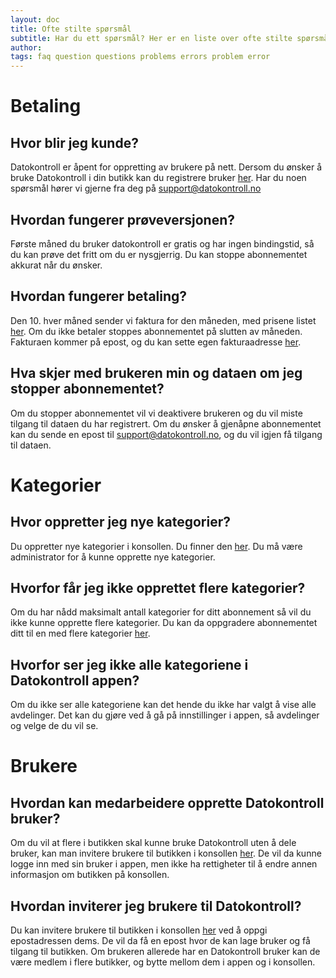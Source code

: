 ```yaml
---
layout: doc
title: Ofte stilte spørsmål
subtitle: Har du ett spørsmål? Her er en liste over ofte stilte spørsmål.
author:
tags: faq question questions problems errors problem error
---
```


# Betaling

## Hvor blir jeg kunde?
Datokontroll er åpent for oppretting av brukere på nett. Dersom du ønsker å bruke Datokontroll i din butikk kan du registrere bruker [her](https://console.datokontroll.no/signup). Har du noen spørsmål hører vi gjerne fra deg på support@datokontroll.no

## Hvordan fungerer prøveversjonen?
Første måned du bruker datokontroll er gratis og har ingen bindingstid, så du kan prøve det fritt om du er nysgjerrig. Du kan stoppe abonnementet akkurat når du ønsker.

## Hvordan fungerer betaling?
Den 10. hver måned sender vi faktura for den måneden, med prisene listet [her](https://datokontroll.no/). Om du ikke betaler stoppes abonnementet på slutten av måneden. Fakturaen kommer på epost, og du kan sette egen fakturaadresse [her](https://console.datokontroll.no/console/profile/subscription).

## Hva skjer med brukeren min og dataen om jeg stopper abonnementet?
Om du stopper abonnementet vil vi deaktivere brukeren og du vil miste tilgang til dataen du har registrert. Om du ønsker å gjenåpne abonnementet kan du sende en epost til support@datokontroll.no, og du vil igjen få tilgang til dataen.

# Kategorier

## Hvor oppretter jeg nye kategorier?
Du oppretter nye kategorier i konsollen. Du finner den [her](https://console.datokontroll.no/console/categories/overview). Du må være administrator for å kunne opprette nye kategorier.

## Hvorfor får jeg ikke opprettet flere kategorier?
Om du har nådd maksimalt antall kategorier for ditt abonnement så vil du ikke kunne opprette flere kategorier. Du kan da oppgradere abonnementet ditt til en med flere kategorier [her](https://console.datokontroll.no/console/profile/subscription).

## Hvorfor ser jeg ikke alle kategoriene i Datokontroll appen?
Om du ikke ser alle kategoriene kan det hende du ikke har valgt å vise alle avdelinger. Det kan du gjøre ved å gå på innstillinger i appen, så avdelinger og velge de du vil se. 

# Brukere

## Hvordan kan medarbeidere opprette Datokontroll bruker?
Om du vil at flere i butikken skal kunne bruke Datokontroll uten å dele bruker, kan man invitere brukere til butikken i konsollen [her](https://console.datokontroll.no/console/profile/account). De vil da kunne logge inn med sin bruker i appen, men ikke ha rettigheter til å endre annen informasjon om butikken på konsollen. 

## Hvordan inviterer jeg brukere til Datokontroll?
Du kan invitere brukere til butikken i konsollen [her](https://console.datokontroll.no/console/profile/account) ved å oppgi epostadressen dems. De vil da få en epost hvor de kan lage bruker og få tilgang til butikken. Om brukeren allerede har en Datokontroll bruker kan de være medlem i flere butikker, og bytte mellom dem i appen og i konsollen.


